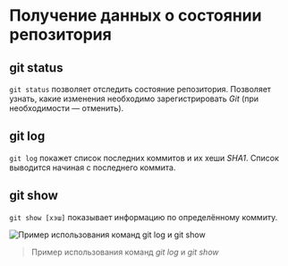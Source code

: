 # Получение данных о состоянии репозитория

## git status
`git status` позволяет отследить состояние репозитория. Позволяет узнать, какие изменения необходимо зарегистрировать *Git* (при необходимости — отменить).

## git log
`git log` покажет список последних коммитов и их хеши *SHA1*. Список выводится начиная с последнего коммита.

## git show
`git show [хэш]` показывает информацию по определённому коммиту.

![Пример использования команд *git log* и *git show*](https://lms.skillfactory.ru/assets/courseware/v1/70b08bb40326c88141e5e9f4931445a1/asset-v1:SkillFactory+PHPDEV+2021+type@asset+block/PHP.5.6.4.png "Пример использования команд *git log* и *git show*")
>Пример использования команд *git log* и *git show*